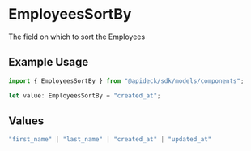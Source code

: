 # EmployeesSortBy

The field on which to sort the Employees

## Example Usage

```typescript
import { EmployeesSortBy } from "@apideck/sdk/models/components";

let value: EmployeesSortBy = "created_at";
```

## Values

```typescript
"first_name" | "last_name" | "created_at" | "updated_at"
```